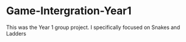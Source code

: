 # Game-Intergration-Year1
This was the Year 1 group project. I specifically focused on Snakes and Ladders
